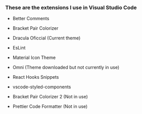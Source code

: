 ### These are the extensions I use in Visual Studio Code

- Better Comments

- Bracket Pair Colorizer

- Dracula Oficcial (Current theme)

- EsLint

- Material Icon Theme

- Omni (Theme downloaded but not currently in use)

- React Hooks Snippets

- vscode-styled-components

- Bracket Pair Colorizer 2 (Not in use)

- Prettier Code Formatter (Not in use)